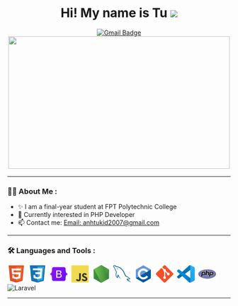 <div id="header" align="center">
  <h1>
    Hi! My name is Tu
    <img src="https://img6.thuthuatphanmem.vn/uploads/2022/03/04/hinh-anh-vay-tay-chao-powerpoint-dep_021900843.gif" width="50"/>
  </h1>
  
  <div id="badges">
     <a href="mailto:anhtukid2007@gmail.com">
      <img src="https://img.shields.io/badge/Gmail-D14836?style=for-the-badge&logo=gmail&logoColor=white" alt="Gmail Badge"/>
    </a>
   
   

  </div>
   
  
</div>

<div align="center">
  <img src="https://media1.giphy.com/media/2IudUHdI075HL02Pkk/giphy.gif?cid=ecf05e4700od47b42zl1chgpean18184s16l3c2wfyom2vx7&ep=v1_gifs_search&rid=giphy.gif&ct=g" width="500" height="300"/>
</div>

---

###  :man_technologist: About Me :
- ✨ I am a final-year student at FPT Polytechnic College
- 🌱 Currently interested in PHP Developer 
- 📫 Contact me: <a href="">Email: anhtukid2007@gmail.com</a>

---

### :hammer_and_wrench: Languages and Tools :
<div>
  <img src="https://github.com/devicons/devicon/blob/master/icons/html5/html5-original.svg" title="HTML5" alt="HTML5" width="40" height="40"/>&nbsp;
  <img src="https://github.com/devicons/devicon/blob/master/icons/css3/css3-original.svg" title="CSS3" alt="CSS3" width="40" height="40"/>&nbsp;
  <img src="https://github.com/devicons/devicon/blob/master/icons/bootstrap/bootstrap-original.svg" title="Bootstrap" alt="Bootstrap" width="40" height="40"/>&nbsp;
  <img src="https://github.com/devicons/devicon/blob/master/icons/javascript/javascript-original.svg" title="Javascript" alt="Javascript" width="40" height="40"/>&nbsp;
  <img src="https://github.com/devicons/devicon/blob/master/icons/nodejs/nodejs-original.svg" title="Nodejs" alt="Nodejs" width="40" height="40"/>&nbsp;
  <img src="https://github.com/devicons/devicon/blob/master/icons/mysql/mysql-original.svg" title="MySQL" alt="MySQL" width="40" height="40"/>&nbsp;
  <img src="https://github.com/devicons/devicon/blob/master/icons/c/c-original.svg" title="C" alt="C" width="40" height="40"/>&nbsp;
  <img src="https://github.com/devicons/devicon/blob/master/icons/git/git-original.svg" title="Git" alt="Git" width="40" height="40"/>&nbsp;
  <img src="https://github.com/devicons/devicon/blob/master/icons/vscode/vscode-original.svg" title="VSCode" alt="VSCode" width="40" height="40"/>&nbsp;
  <img src="https://github.com/devicons/devicon/blob/master/icons/php/php-original.svg" title="PHP" alt="PHP" width="40" height="40"/>
  <img src="https://cdn.jsdelivr.net/gh/devicons/devicon/icons/laravel/laravel-plain.svg" title="Laravel" alt="Laravel" width="40" height="40"/>


  </div>
  
 ---


